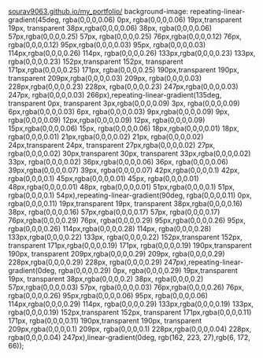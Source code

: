 [sourav9063.github.io/my_portfolio/](https://sourav9063.github.io/my_portfolio/)
background-image: repeating-linear-gradient(45deg, rgba(0,0,0,0.06) 0px, rgba(0,0,0,0.06) 19px,transparent 19px, transparent 38px,rgba(0,0,0,0.06) 38px, rgba(0,0,0,0.06) 57px,rgba(0,0,0,0.25) 57px, rgba(0,0,0,0.25) 76px,rgba(0,0,0,0.12) 76px, rgba(0,0,0,0.12) 95px,rgba(0,0,0,0.03) 95px, rgba(0,0,0,0.03) 114px,rgba(0,0,0,0.26) 114px, rgba(0,0,0,0.26) 133px,rgba(0,0,0,0.23) 133px, rgba(0,0,0,0.23) 152px,transparent 152px, transparent 171px,rgba(0,0,0,0.25) 171px, rgba(0,0,0,0.25) 190px,transparent 190px, transparent 209px,rgba(0,0,0,0.03) 209px, rgba(0,0,0,0.03) 228px,rgba(0,0,0,0.23) 228px, rgba(0,0,0,0.23) 247px,rgba(0,0,0,0.03) 247px, rgba(0,0,0,0.03) 266px),repeating-linear-gradient(135deg, transparent 0px, transparent 3px,rgba(0,0,0,0.09) 3px, rgba(0,0,0,0.09) 6px,rgba(0,0,0,0.03) 6px, rgba(0,0,0,0.03) 9px,rgba(0,0,0,0.09) 9px, rgba(0,0,0,0.09) 12px,rgba(0,0,0,0.09) 12px, rgba(0,0,0,0.09) 15px,rgba(0,0,0,0.06) 15px, rgba(0,0,0,0.06) 18px,rgba(0,0,0,0.01) 18px, rgba(0,0,0,0.01) 21px,rgba(0,0,0,0.02) 21px, rgba(0,0,0,0.02) 24px,transparent 24px, transparent 27px,rgba(0,0,0,0.02) 27px, rgba(0,0,0,0.02) 30px,transparent 30px, transparent 33px,rgba(0,0,0,0.02) 33px, rgba(0,0,0,0.02) 36px,rgba(0,0,0,0.06) 36px, rgba(0,0,0,0.06) 39px,rgba(0,0,0,0.07) 39px, rgba(0,0,0,0.07) 42px,rgba(0,0,0,0.1) 42px, rgba(0,0,0,0.1) 45px,rgba(0,0,0,0.01) 45px, rgba(0,0,0,0.01) 48px,rgba(0,0,0,0.01) 48px, rgba(0,0,0,0.01) 51px,rgba(0,0,0,0.1) 51px, rgba(0,0,0,0.1) 54px),repeating-linear-gradient(90deg, rgba(0,0,0,0.11) 0px, rgba(0,0,0,0.11) 19px,transparent 19px, transparent 38px,rgba(0,0,0,0.16) 38px, rgba(0,0,0,0.16) 57px,rgba(0,0,0,0.17) 57px, rgba(0,0,0,0.17) 76px,rgba(0,0,0,0.29) 76px, rgba(0,0,0,0.29) 95px,rgba(0,0,0,0.26) 95px, rgba(0,0,0,0.26) 114px,rgba(0,0,0,0.28) 114px, rgba(0,0,0,0.28) 133px,rgba(0,0,0,0.22) 133px, rgba(0,0,0,0.22) 152px,transparent 152px, transparent 171px,rgba(0,0,0,0.19) 171px, rgba(0,0,0,0.19) 190px,transparent 190px, transparent 209px,rgba(0,0,0,0.29) 209px, rgba(0,0,0,0.29) 228px,rgba(0,0,0,0.29) 228px, rgba(0,0,0,0.29) 247px),repeating-linear-gradient(0deg, rgba(0,0,0,0.29) 0px, rgba(0,0,0,0.29) 19px,transparent 19px, transparent 38px,rgba(0,0,0,0.2) 38px, rgba(0,0,0,0.2) 57px,rgba(0,0,0,0.03) 57px, rgba(0,0,0,0.03) 76px,rgba(0,0,0,0.26) 76px, rgba(0,0,0,0.26) 95px,rgba(0,0,0,0.06) 95px, rgba(0,0,0,0.06) 114px,rgba(0,0,0,0.29) 114px, rgba(0,0,0,0.29) 133px,rgba(0,0,0,0.19) 133px, rgba(0,0,0,0.19) 152px,transparent 152px, transparent 171px,rgba(0,0,0,0.11) 171px, rgba(0,0,0,0.11) 190px,transparent 190px, transparent 209px,rgba(0,0,0,0.1) 209px, rgba(0,0,0,0.1) 228px,rgba(0,0,0,0.04) 228px, rgba(0,0,0,0.04) 247px),linear-gradient(0deg, rgb(162, 223, 27),rgb(6, 172, 66));

